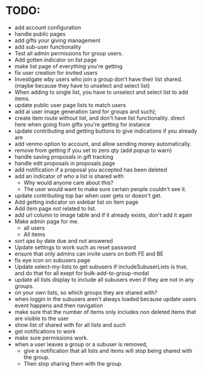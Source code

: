 # TODO:

 - add account configuration
 - handle public pages
 - add gifts your giving management
 - add sub-user functionality
 - Test all admin permissions for group users.
 - Add gotten indicator on list page
 - make list page of everything you're getting
 - fix user creation for invited users
 - Investigate wby users who join a group don't have their list shared. (maybe because they have to unselect and select list)
 - When adding to single list, you have to unselect and select list to add items.
 - update public user page lists to match users
 - add ai user image generation (and for groups and such);
 - create item route without list, and don't have list functionality. direct here when going from gifts you're getting for instance
 - update contributing and getting buttons to give indications if you already are
 - add venmo option to account, and allow sending money automatically.
 - remove from getting if you set to zero qty (add popup to warn)
 - handle saving proposals in gift tracking
 - handle edit proposals in proposals page
 - add notification if a proposal you accepted has been deleted
 - add an indicator of who a list is shared with
   - Why would anyone care about this?
   - The user would want to make sure certain people couldn't see it.
 - update contributing top bar when user gets or doesn't get.
 - Add getting indicator on sidebar list on item page
 - Add item page not related to list.
 - add url column to image table and if it already exists, don't add it again
 - Make admin page for me.
   - all users
   - All items
  - sort qas by date due and not answered
 - Update settings to work such as reset password
  - ensure that only admins can invite users on both FE and BE
  - fix eye icon on subusers page
 - Update select-my-lists to get subusers if includeSubuserLists is true, and do that for all exept for bulk-add-to-group-modal
 - update all lists display to include all subusers even if they are not in any groups.
 - on your own lists, so which groups they are shared with?
 - when loggin in the subusers aren't always loaded because update users event happens and then navigation
 - make sure that the number of items only includes non deleted items that are visible to the user
 - show list of shared with for all lists and such
 - get notifications to work
 - make sure permissions work.
 - when a user leaves a group or a subuser is removed, 
   - give a notification that all lists and items will stop being shared with the group. 
   - Then stop sharing them with the group.
